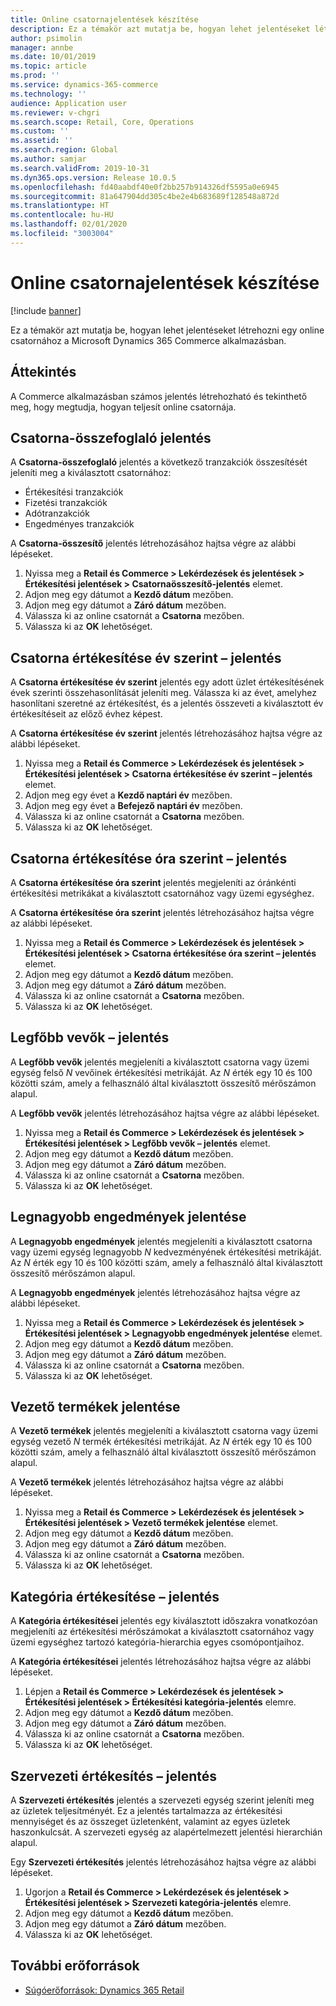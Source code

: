 ```yaml
---
title: Online csatornajelentések készítése
description: Ez a témakör azt mutatja be, hogyan lehet jelentéseket létrehozni egy online csatornához a Microsoft Dynamics 365 Commerce alkalmazásban.
author: psimolin
manager: annbe
ms.date: 10/01/2019
ms.topic: article
ms.prod: ''
ms.service: dynamics-365-commerce
ms.technology: ''
audience: Application user
ms.reviewer: v-chgri
ms.search.scope: Retail, Core, Operations
ms.custom: ''
ms.assetid: ''
ms.search.region: Global
ms.author: samjar
ms.search.validFrom: 2019-10-31
ms.dyn365.ops.version: Release 10.0.5
ms.openlocfilehash: fd40aabdf40e0f2bb257b914326df5595a0e6945
ms.sourcegitcommit: 81a647904dd305c4be2e4b683689f128548a872d
ms.translationtype: HT
ms.contentlocale: hu-HU
ms.lasthandoff: 02/01/2020
ms.locfileid: "3003004"
---
```

# <a name="generate-online-channel-reports"></a>Online csatornajelentések készítése


[!include [banner](includes/banner.md)]

Ez a témakör azt mutatja be, hogyan lehet jelentéseket létrehozni egy online csatornához a Microsoft Dynamics 365 Commerce alkalmazásban.

## <a name="overview"></a>Áttekintés

A Commerce alkalmazásban számos jelentés létrehozható és tekinthető meg, hogy megtudja, hogyan teljesít online csatornája.

## <a name="channel-summary-report"></a>Csatorna-összefoglaló jelentés

A **Csatorna-összefoglaló** jelentés a következő tranzakciók összesítését jeleníti meg a kiválasztott csatornához:

- Értékesítési tranzakciók
- Fizetési tranzakciók
- Adótranzakciók
- Engedményes tranzakciók

A **Csatorna-összesítő** jelentés létrehozásához hajtsa végre az alábbi lépéseket.

1. Nyissa meg a **Retail és Commerce \> Lekérdezések és jelentések \> Értékesítési jelentések \> Csatornaösszesítő-jelentés** elemet.
1. Adjon meg egy dátumot a **Kezdő dátum** mezőben.
1. Adjon meg egy dátumot a **Záró dátum** mezőben.
1. Válassza ki az online csatornát a **Csatorna** mezőben.
1. Válassza ki az **OK** lehetőséget.
 
## <a name="channel-sales-by-year-report"></a>Csatorna értékesítése év szerint – jelentés 

A **Csatorna értékesítése év szerint** jelentés egy adott üzlet értékesítésének évek szerinti összehasonlítását jeleníti meg. Válassza ki az évet, amelyhez hasonlítani szeretné az értékesítést, és a jelentés összeveti a kiválasztott év értékesítéseit az előző évhez képest.

A **Csatorna értékesítése év szerint** jelentés létrehozásához hajtsa végre az alábbi lépéseket.

1. Nyissa meg a **Retail és Commerce \> Lekérdezések és jelentések \> Értékesítési jelentések \> Csatorna értékesítése év szerint – jelentés** elemet.
1. Adjon meg egy évet a **Kezdő naptári év** mezőben.
1. Adjon meg egy évet a **Befejező naptári év** mezőben.
1. Válassza ki az online csatornát a **Csatorna** mezőben.
1. Válassza ki az **OK** lehetőséget.

## <a name="channel-sales-by-hour-report"></a>Csatorna értékesítése óra szerint – jelentés

A **Csatorna értékesítése óra szerint** jelentés megjeleníti az óránkénti értékesítési metrikákat a kiválasztott csatornához vagy üzemi egységhez.

A **Csatorna értékesítése óra szerint** jelentés létrehozásához hajtsa végre az alábbi lépéseket.

1. Nyissa meg a **Retail és Commerce \> Lekérdezések és jelentések \> Értékesítési jelentések \> Csatorna értékesítése óra szerint – jelentés** elemet.
1. Adjon meg egy dátumot a **Kezdő dátum** mezőben.
1. Adjon meg egy dátumot a **Záró dátum** mezőben.
1. Válassza ki az online csatornát a **Csatorna** mezőben.
1. Válassza ki az **OK** lehetőséget.

## <a name="top-customers-report"></a>Legfőbb vevők – jelentés

A **Legfőbb vevők** jelentés megjeleníti a kiválasztott csatorna vagy üzemi egység felső *N* vevőinek értékesítési metrikáját. Az *N* érték egy 10 és 100 közötti szám, amely a felhasználó által kiválasztott összesítő mérőszámon alapul.

A **Legfőbb vevők** jelentés létrehozásához hajtsa végre az alábbi lépéseket.

1. Nyissa meg a **Retail és Commerce \> Lekérdezések és jelentések \> Értékesítési jelentések \> Legfőbb vevők – jelentés** elemet.
1. Adjon meg egy dátumot a **Kezdő dátum** mezőben.
1. Adjon meg egy dátumot a **Záró dátum** mezőben.
1. Válassza ki az online csatornát a **Csatorna** mezőben.
1. Válassza ki az **OK** lehetőséget.

## <a name="top-discounts-report"></a>Legnagyobb engedmények jelentése

A **Legnagyobb engedmények** jelentés megjeleníti a kiválasztott csatorna vagy üzemi egység legnagyobb *N* kedvezményének értékesítési metrikáját. Az *N* érték egy 10 és 100 közötti szám, amely a felhasználó által kiválasztott összesítő mérőszámon alapul.

A **Legnagyobb engedmények** jelentés létrehozásához hajtsa végre az alábbi lépéseket.

1. Nyissa meg a **Retail és Commerce \> Lekérdezések és jelentések \> Értékesítési jelentések \> Legnagyobb engedmények jelentése** elemet.
1. Adjon meg egy dátumot a **Kezdő dátum** mezőben.
1. Adjon meg egy dátumot a **Záró dátum** mezőben.
1. Válassza ki az online csatornát a **Csatorna** mezőben.
1. Válassza ki az **OK** lehetőséget.

## <a name="top-products-report"></a>Vezető termékek jelentése

A **Vezető termékek** jelentés megjeleníti a kiválasztott csatorna vagy üzemi egység vezető *N* termék értékesítési metrikáját. Az *N* érték egy 10 és 100 közötti szám, amely a felhasználó által kiválasztott összesítő mérőszámon alapul.

A **Vezető termékek** jelentés létrehozásához hajtsa végre az alábbi lépéseket.

1. Nyissa meg a **Retail és Commerce \> Lekérdezések és jelentések \> Értékesítési jelentések \> Vezető termékek jelentése** elemet.
1. Adjon meg egy dátumot a **Kezdő dátum** mezőben.
1. Adjon meg egy dátumot a **Záró dátum** mezőben.
1. Válassza ki az online csatornát a **Csatorna** mezőben.
1. Válassza ki az **OK** lehetőséget.

## <a name="category-sales-report"></a>Kategória értékesítése – jelentés

A **Kategória értékesítései** jelentés egy kiválasztott időszakra vonatkozóan megjeleníti az értékesítési mérőszámokat a kiválasztott csatornához vagy üzemi egységhez tartozó kategória-hierarchia egyes csomópontjaihoz.

A **Kategória értékesítései** jelentés létrehozásához hajtsa végre az alábbi lépéseket.

1. Lépjen a **Retail és Commerce \> Lekérdezések és jelentések \> Értékesítési jelentések \> Értékesítési kategória-jelentés** elemre.
1. Adjon meg egy dátumot a **Kezdő dátum** mezőben.
1. Adjon meg egy dátumot a **Záró dátum** mezőben.
1. Válassza ki az online csatornát a **Csatorna** mezőben.
1. Válassza ki az **OK** lehetőséget.

## <a name="organization-sales-report"></a>Szervezeti értékesítés – jelentés

A **Szervezeti értékesítés** jelentés a szervezeti egység szerint jeleníti meg az üzletek teljesítményét. Ez a jelentés tartalmazza az értékesítési mennyiséget és az összeget üzletenként, valamint az egyes üzletek haszonkulcsát. A szervezeti egység az alapértelmezett jelentési hierarchián alapul.

Egy **Szervezeti értékesítés** jelentés létrehozásához hajtsa végre az alábbi lépéseket.

1. Ugorjon a **Retail és Commerce \> Lekérdezések és jelentések \> Értékesítési jelentések \> Szervezeti kategória-jelentés** elemre.
1. Adjon meg egy dátumot a **Kezdő dátum** mezőben.
1. Adjon meg egy dátumot a **Záró dátum** mezőben.
1. Válassza ki az **OK** lehetőséget.

## <a name="additional-resources"></a>További erőforrások

- [Súgóerőforrások: Dynamics 365 Retail](../retail/index.md)
